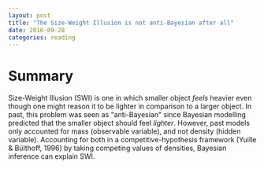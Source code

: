 ```yaml
---
layout: post
title: "The Size-Weight Illusion is not anti-Bayesian after all"
date: 2016-09-28
categories: reading
---
```


# Summary

Size-Weight Illusion (SWI) is one in which smaller object *feels* heavier even though one might reason it to be lighter in comparison to a larger object. In past, this problem was seen as "anti-Bayesian" since Bayesian modelling predicted that the smaller object should feel *lighter*. However, past models only accounted for mass (observable variable), and not density (hidden variable). Accounting for both in a competitive-hypothesis framework (Yuille & Bülthoff, 1996) by taking competing values of densities, Bayesian inference can explain SWI.
